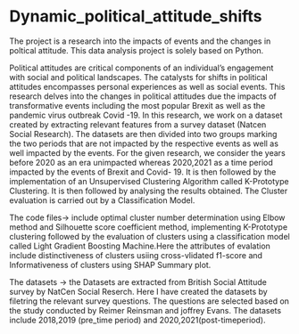 # Dynamic_political_attitude_shifts
The project is a research into the impacts of events and the changes in poltical attitude. This data analysis project is solely based on Python. 

Political attitudes are critical components of an individual’s engagement with social and political
landscapes. The catalysts for shifts in political attitudes encompasses personal experiences as well as
social events. This research delves into the changes in political attitudes due the impacts of transformative
events including the most popular Brexit as well as the pandemic virus outbreak Covid -19. In this
research, we work on a dataset created by extracting relevant features from a survey dataset (Natcen Social Research). The
datasets are then divided into two groups marking the two periods that are not impacted by the respective
events as well as well impacted by the events. For the given research, we consider the years before 2020
as an era unimpacted whereas 2020,2021 as a time period impacted by the events of Brexit and Covid-
19. It is then followed by the implementation of an Unsupervised Clustering Algorithm called K-Prototype
Clustering. It is then followed by analysing the results obtained. The Cluster evaluation is
carried out by a Classification Model.

The code files-> include optimal cluster number determination using Elbow method and Silhouette score coefficient method, implementing K-Prototype clustering followed by the evaluation of clusters  using a classification model called Light Gradient Boosting Machine.Here the attributes of evalation include distinctiveness of clusters usiing cross-vlidated f1-score and Informativeness of clusters using SHAP Summary plot.

The datasets -> the Datasets are extracted from British Social Attitude survey by NatCen Social Reserch. Here I have created the datasets by filetring the relevant survey questions. The questions are selected  based on the study conducted by  Reimer Reinsman and joffrey Evans. The datasets include 2018,2019 (pre_time period) and 2020,2021(post-timeperiod).

 
